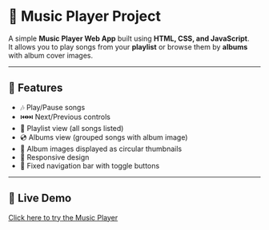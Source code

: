 # 🎵 Music Player Project

A simple **Music Player Web App** built using **HTML, CSS, and JavaScript**.  
It allows you to play songs from your **playlist** or browse them by **albums** with album cover images.

---

## 🚀 Features

- 🎶 Play/Pause songs  
- ⏮️⏭️ Next/Previous controls  
- 📃 Playlist view (all songs listed)  
- 💿 Albums view (grouped songs with album image)  
- 🎨 Album images displayed as circular thumbnails  
- 📱 Responsive design  
- 📌 Fixed navigation bar with toggle buttons  

---

## 🚀 Live Demo
[Click here to try the Music Player](https://github.com/kovirivenkatesh/Music-Player/settings/pages)
